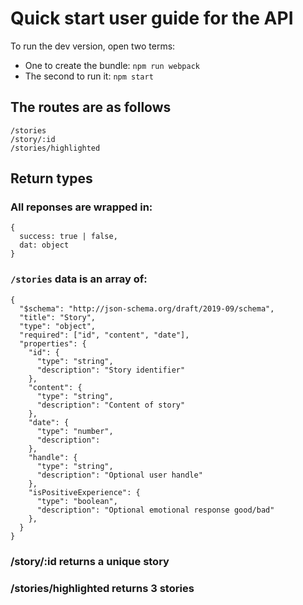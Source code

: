 # Quick start user guide for the API

To run the dev version, open two terms:
- One to create the bundle: `npm run webpack`
- The second to run it: `npm start`

## The routes are as follows

```
/stories
/story/:id
/stories/highlighted
```

## Return types

### All reponses are wrapped in:

```
{
  success: true | false,
  dat: object
}
```

### `/stories` data is an array of:

```
{
  "$schema": "http://json-schema.org/draft/2019-09/schema",
  "title": "Story",
  "type": "object",
  "required": ["id", "content", "date"],
  "properties": {
    "id": {
      "type": "string",
      "description": "Story identifier"
    },
    "content": {
      "type": "string",
      "description": "Content of story"
    },
    "date": {
      "type": "number",
      "description":
    },
    "handle": {
      "type": "string",
      "description": "Optional user handle"
    },
    "isPositiveExperience": {
      "type": "boolean",
      "description": "Optional emotional response good/bad"
    },
  }
}
```

### /story/:id returns a unique story

### /stories/highlighted returns 3 stories